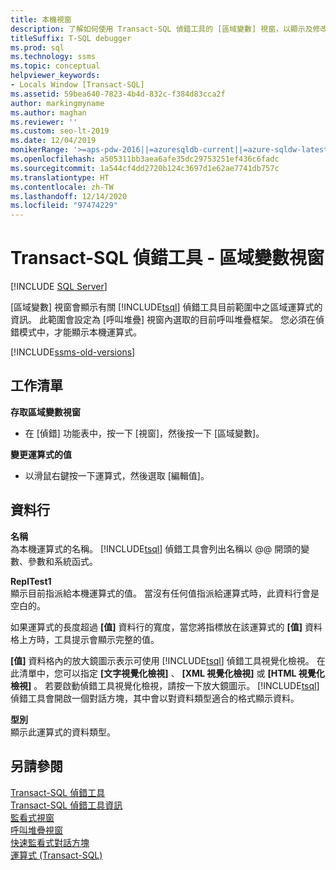 ```yaml
---
title: 本機視窗
description: 了解如何使用 Transact-SQL 偵錯工具的 [區域變數] 視窗，以顯示及修改目前呼叫堆疊框架中的運算式。
titleSuffix: T-SQL debugger
ms.prod: sql
ms.technology: ssms
ms.topic: conceptual
helpviewer_keywords:
- Locals Window [Transact-SQL]
ms.assetid: 59bea640-7823-4b4d-832c-f384d83cca2f
author: markingmyname
ms.author: maghan
ms.reviewer: ''
ms.custom: seo-lt-2019
ms.date: 12/04/2019
monikerRange: '>=aps-pdw-2016||=azuresqldb-current||=azure-sqldw-latest||>=sql-server-2016||>=sql-server-linux-2017||=azuresqldb-mi-current'
ms.openlocfilehash: a505311bb3aea6afe35dc29753251ef436c6fadc
ms.sourcegitcommit: 1a544cf4dd2720b124c3697d1e62ae7741db757c
ms.translationtype: HT
ms.contentlocale: zh-TW
ms.lasthandoff: 12/14/2020
ms.locfileid: "97474229"
---
```

# <a name="transact-sql-debugger---locals-window"></a>Transact-SQL 偵錯工具 - 區域變數視窗

 [!INCLUDE [SQL Server](../../includes/applies-to-version/sqlserver.md)]

[區域變數] 視窗會顯示有關 [!INCLUDE[tsql](../../includes/tsql-md.md)] 偵錯工具目前範圍中之區域運算式的資訊。 此範圍會設定為 [呼叫堆疊] 視窗內選取的目前呼叫堆疊框架。 您必須在偵錯模式中，才能顯示本機運算式。  

[!INCLUDE[ssms-old-versions](../../includes/ssms-old-versions.md)]

## <a name="task-list"></a>工作清單

**存取區域變數視窗**
  
-   在 [偵錯] 功能表中，按一下 [視窗]，然後按一下 [區域變數]。  
  
 **變更運算式的值**  
  
-   以滑鼠右鍵按一下運算式，然後選取 [編輯值]。  
  
## <a name="columns"></a>資料行  
 **名稱**  
 為本機運算式的名稱。 [!INCLUDE[tsql](../../includes/tsql-md.md)] 偵錯工具會列出名稱以 @@ 開頭的變數、參數和系統函式。  
  
 **ReplTest1**  
 顯示目前指派給本機運算式的值。 當沒有任何值指派給運算式時，此資料行會是空白的。  
  
 如果運算式的長度超過 **[值]** 資料行的寬度，當您將指標放在該運算式的 **[值]** 資料格上方時，工具提示會顯示完整的值。  
  
 **[值]** 資料格內的放大鏡圖示表示可使用 [!INCLUDE[tsql](../../includes/tsql-md.md)] 偵錯工具視覺化檢視。 在此清單中，您可以指定 **[文字視覺化檢視]** 、 **[XML 視覺化檢視]** 或 **[HTML 視覺化檢視]** 。 若要啟動偵錯工具視覺化檢視，請按一下放大鏡圖示。 [!INCLUDE[tsql](../../includes/tsql-md.md)] 偵錯工具會開啟一個對話方塊，其中會以對資料類型適合的格式顯示資料。  
  
 **型別**  
 顯示此運算式的資料類型。  
  
## <a name="see-also"></a>另請參閱  
 [Transact-SQL 偵錯工具](./transact-sql-debugger.md)   
 [Transact-SQL 偵錯工具資訊](./transact-sql-debugger-information.md)   
 [監看式視窗](./transact-sql-debugger-watch-window.md)   
 [呼叫堆疊視窗](./transact-sql-debugger-call-stack-window.md)   
 [快速監看式對話方塊](./transact-sql-debugger-quickwatch-dialog-box.md)   
 [運算式 &#40;Transact-SQL&#41;](../../t-sql/language-elements/expressions-transact-sql.md)